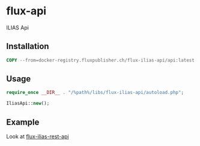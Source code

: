 # flux-api

ILIAS Api

## Installation

```dockerfile
COPY --from=docker-registry.fluxpublisher.ch/flux-ilias-api/api:latest /flux-ilias-api /%path%/libs/flux-ilias-api
```

## Usage

```php
require_once __DIR__ . "/%path%/libs/flux-ilias-api/autoload.php";
```

```php
IliasApi::new();
```

## Example

Look at [flux-ilias-rest-api](https://github.com/flux-eco/flux-ilias-rest-api)

